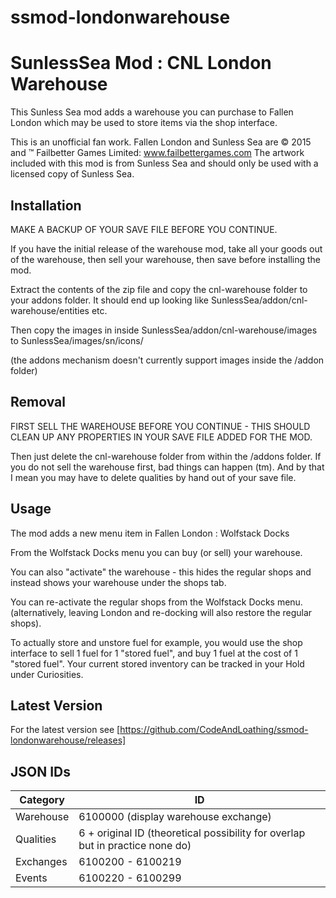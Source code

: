 # ssmod-londonwarehouse

SunlessSea Mod : CNL London Warehouse
=====================================

This Sunless Sea mod adds a warehouse you can purchase to Fallen London which may be used to store items via the shop interface.

This is an unofficial fan work. Fallen London and Sunless Sea are © 2015 and ™ Failbetter Games Limited: www.failbettergames.com
The artwork included with this mod is from Sunless Sea and should only be used with a licensed copy of Sunless Sea.

Installation
------------
MAKE A BACKUP OF YOUR SAVE FILE BEFORE YOU CONTINUE.

If you have the initial release of the warehouse mod, take all your goods out of the warehouse, then sell your warehouse, then save before installing the mod.

Extract the contents of the zip file and copy the cnl-warehouse folder to your addons folder.
It should end up looking like SunlessSea/addon/cnl-warehouse/entities etc. 

Then copy the images in inside SunlessSea/addon/cnl-warehouse/images to SunlessSea/images/sn/icons/

(the addons mechanism doesn't currently support images inside the /addon folder)


Removal
-------
FIRST SELL THE WAREHOUSE BEFORE YOU CONTINUE - THIS SHOULD CLEAN UP ANY PROPERTIES IN YOUR SAVE FILE ADDED FOR THE MOD.

Then just delete the cnl-warehouse folder from within the /addons folder.
If you do not sell the warehouse first, bad things can happen (tm). And by that I mean you may have to delete qualities by hand out of your save file.

Usage
-----
The mod adds a new menu item in Fallen London : Wolfstack Docks

From the Wolfstack Docks menu you can buy (or sell) your warehouse.

You can also "activate" the warehouse - this hides the regular shops and instead shows your warehouse under the shops tab.

You can re-activate the regular shops from the Wolfstack Docks menu. (alternatively, leaving London and re-docking will also restore the regular shops).

To actually store and unstore fuel for example, you would use the shop interface to sell 1 fuel for 1 "stored fuel", and buy 1 fuel at the cost of 1 "stored fuel".
Your current stored inventory can be tracked in your Hold under Curiosities.


Latest Version
--------------
For the latest version see [https://github.com/CodeAndLoathing/ssmod-londonwarehouse/releases]


JSON IDs
--------
| Category | ID |
| --- | --- |
| Warehouse | 6100000 (display warehouse exchange) |
| Qualities  | 6 + original ID (theoretical possibility for overlap but in practice none do)<br/> |
| Exchanges  | 6100200 - 6100219 |
| Events     | 6100220 - 6100299 |
